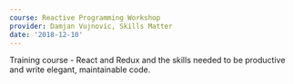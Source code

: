 ```yaml
---
course: Reactive Programming Workshop
provider: Damjan Vujnovic, Skills Matter
date: '2018-12-10'
---
```


Training course - React and Redux and the skills needed to be productive and write
elegant, maintainable code.
